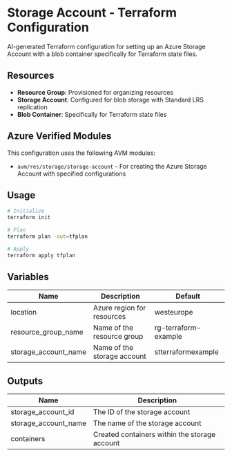 # Storage Account - Terraform Configuration

AI-generated Terraform configuration for setting up an Azure Storage Account with a blob container specifically for Terraform state files.

## Resources

- **Resource Group**: Provisioned for organizing resources
- **Storage Account**: Configured for blob storage with Standard LRS replication
- **Blob Container**: Specifically for Terraform state files

## Azure Verified Modules

This configuration uses the following AVM modules:
- `avm/res/storage/storage-account` - For creating the Azure Storage Account with specified configurations

## Usage

```bash
# Initialize
terraform init

# Plan
terraform plan -out=tfplan

# Apply
terraform apply tfplan
```

## Variables

| Name | Description | Default |
|------|-------------|---------|
| location | Azure region for resources | westeurope |
| resource_group_name | Name of the resource group | rg-terraform-example |
| storage_account_name | Name of the storage account | stterraformexample |

## Outputs

| Name | Description |
|------|-------------|
| storage_account_id | The ID of the storage account |
| storage_account_name | The name of the storage account |
| containers | Created containers within the storage account |
